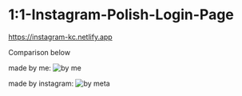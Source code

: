 # 1:1-Instagram-Polish-Login-Page

https://instagram-kc.netlify.app

Comparison below
           
 made by me:
![by me](https://user-images.githubusercontent.com/108734792/185812715-246a428c-2217-4a34-853f-bf52475f4584.png)


made by instagram:
![by meta](https://user-images.githubusercontent.com/108734792/185809553-568aa3bc-e7bb-42b5-8ccc-69730f5923f9.png)
